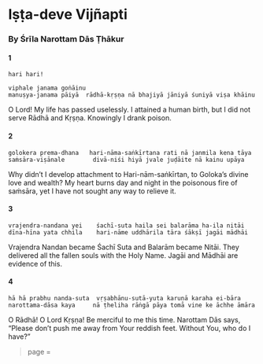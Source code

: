 # Iṣṭa-deve Vijñapti

### By Śrīla Narottam Dās Ṭhākur

#### 1

    hari hari!
    
    viphale janama goṅāinu
    manuṣya-janama pāiyā  rādhā-kṛṣṇa nā bhajiyā jāniyā śuniyā viṣa khāinu

O Lord! My life has passed uselessly. I attained a human birth, but I did not serve Rādhā and Kṛṣṇa. Knowingly I drank poison.

#### 2

    golokera prema-dhana   hari-nāma-saṅkīrtana rati nā janmila kena tāya
    saṁsāra-viṣānale        divā-niśi hiyā jvale juḍāite nā kainu upāya

Why didn’t I develop attachment to Hari-nām-saṅkīrtan, to Goloka’s divine love and wealth? My heart burns day and night in the poisonous fire of saṁsāra, yet I have not sought any way to relieve it.

#### 3

    vrajendra-nandana yei    śachī-suta haila sei balarāma ha-ila nitāi
    dīna-hīna yata chhila    hari-nāme uddhārila tāra śākṣī jagāi mādhāi

Vrajendra Nandan became Śachī Suta and Balarām became Nitāi. They delivered all the fallen souls with the Holy Name. Jagāi and Mādhāi are evidence of this.

#### 4

    hā hā prabhu nanda-suta  vṛṣabhānu-sutā-yuta karuṇā karaha ei-bāra
    narottama-dāsa kaya     nā ṭheliha rāṅgā pāya tomā vine ke āchhe āmāra

O Rādhā! O Lord Kṛṣṇa! Be merciful to me this time. Narottam Dās says, “Please don’t push me away from Your reddish feet. Without You, who do I have?”


> page = 
